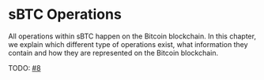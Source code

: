# sBTC Operations
All operations within sBTC happen on the Bitcoin blockchain. In this chapter, we explain which different type of operations exist, what information they contain and how they are represented on the Bitcoin blockchain.

TODO: [#8](https://github.com/stacks-network/sbtc-docs/issues/8)
